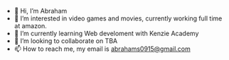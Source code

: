 - 👋 Hi, I’m Abraham
- 👀 I’m interested in video games and movies, currently working full time at amazon.
- 🌱 I’m currently learning Web develoment with Kenzie Academy
- 💞️ I’m looking to collaborate on TBA
- 📫 How to reach me, my email is abrahams0915@gmail.com 

<!---
AbrahamS0915/AbrahamS0915 is a ✨ special ✨ repository because its `README.md` (this file) appears on your GitHub profile.
You can click the Preview link to take a look at your changes.
--->
